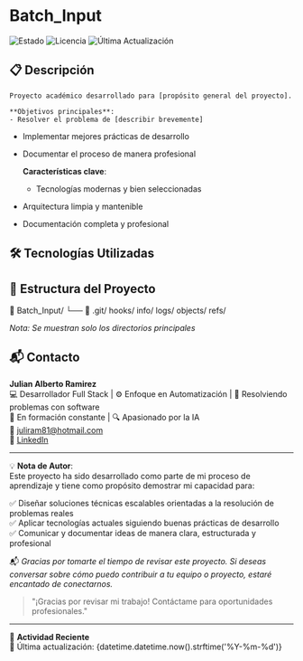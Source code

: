 # Batch_Input

![Estado](https://img.shields.io/badge/Estado-Académico-blue)
![Licencia](https://img.shields.io/badge/Licencia-MIT-green)
![Última Actualización](https://img.shields.io/badge/Actualización-2025-05-08-lightgrey)
## 📋 Descripción

    Proyecto académico desarrollado para [propósito general del proyecto].

    **Objetivos principales**:
    - Resolver el problema de [describir brevemente]
- Implementar mejores prácticas de desarrollo
- Documentar el proceso de manera profesional

    **Características clave**:
    - Tecnologías modernas y bien seleccionadas
- Arquitectura limpia y mantenible
- Documentación completa y profesional
## 🛠 Tecnologías Utilizadas

## 📂 Estructura del Proyecto
📁 Batch_Input/
    └── 📂 .git/
        hooks/
        info/
        logs/
        objects/
        refs/


*Nota: Se muestran solo los directorios principales*
## 📬 Contacto  

**Julian Alberto Ramirez**  
💻 Desarrollador Full Stack | ⚙️ Enfoque en Automatización | 🧩 Resolviendo problemas con software  
🚀 En formación constante | 🔍 Apasionado por la IA  
📧 [juliram81@hotmail.com](mailto:juliram81@hotmail.com)  
🔗 [LinkedIn](https://linkedin.com/in/julianramirezc)  

---

💡 **Nota de Autor**:  
Este proyecto ha sido desarrollado como parte de mi proceso de aprendizaje y tiene como propósito demostrar mi capacidad para:  

✅ Diseñar soluciones técnicas escalables orientadas a la resolución de problemas reales  
✅ Aplicar tecnologías actuales siguiendo buenas prácticas de desarrollo  
✅ Comunicar y documentar ideas de manera clara, estructurada y profesional  

📬 *Gracias por tomarte el tiempo de revisar este proyecto. Si deseas conversar sobre cómo puedo contribuir a tu equipo o proyecto, estaré encantado de conectarnos.*  

> "¡Gracias por revisar mi trabajo! Contáctame para oportunidades profesionales."

---

📅 **Actividad Reciente**  
🔹 Última actualización: {datetime.datetime.now().strftime('%Y-%m-%d')}
